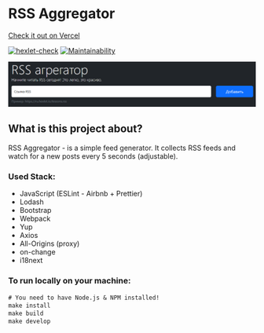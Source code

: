 # RSS Aggregator

[Check it out on Vercel](frontend-project-11-nu-eight.vercel.app)

[![hexlet-check](https://github.com/worldspawn-web/frontend-project-11/actions/workflows/hexlet-check.yml/badge.svg)](https://github.com/worldspawn-web/frontend-project-11/actions/workflows/hexlet-check.yml)
[![Maintainability](https://api.codeclimate.com/v1/badges/81c00863fa552b47e45e/maintainability)](https://codeclimate.com/github/worldspawn-web/frontend-project-11/maintainability)

![image.png](public/image.png)

## What is this project about?

RSS Aggregator - is a simple feed generator. It collects RSS feeds and watch for a new posts every 5 seconds (adjustable).

### Used Stack:

- JavaScript (ESLint - Airbnb + Prettier)
- Lodash
- Bootstrap
- Webpack
- Yup
- Axios
- All-Origins (proxy)
- on-change
- i18next

### To run locally on your machine:

```
# You need to have Node.js & NPM installed!
make install
make build
make develop
```
